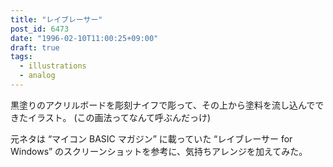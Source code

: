 ```yaml
---
title: "レイブレーサー"
post_id: 6473
date: "1996-02-10T11:00:25+09:00"
draft: true
tags:
  - illustrations
  - analog
---
```



黒塗りのアクリルボードを彫刻ナイフで彫って、その上から塗料を流し込んでできたイラスト。
(この画法ってなんて呼ぶんだっけ)

元ネタは “マイコン BASIC マガジン” に載っていた “レイブレーサー for Windows” のスクリーンショットを参考に、気持ちアレンジを加えてみた。
